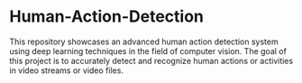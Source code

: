 # Human-Action-Detection
This repository showcases an advanced human action detection system using deep learning techniques in the field of computer vision. The goal of this project is to accurately detect and recognize human actions or activities in video streams or video files. 
